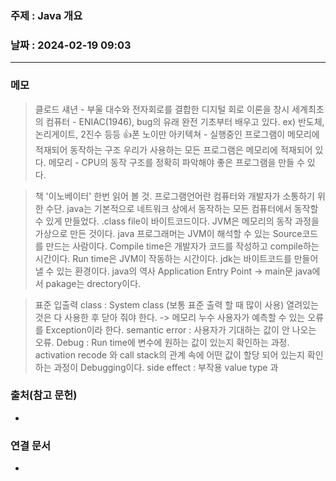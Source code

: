 ### 주제 : Java 개요

### 날짜 : 2024-02-19 09:03
----
### 메모
> 클로드 섀년 - 부울 대수와 전자회로를 결합한 디지털 회로 이론을 창시
> 세계최초의 컴퓨터 - ENIAC(1946), bug의 유래
> 완전 기초부터 배우고 있다. ex) 반도체, 논리게이트, 2진수 등등
> 👍폰 노이만 아키텍쳐 - 실행중인 프로그램이 메모리에 적재되어 동작하는 구조
> 우리가 사용하는 모든 프로그램은 메모리에 적재되어 있다.
> 메모리 - CPU의 동작 구조를 정확히 파악해야 좋은 프로그램을 만들 수 있다.

> 책 '이노베이터' 한번 읽어 볼 것.
> 프로그램언어란 컴퓨터와 개발자가 소통하기 위한 수단.
> java는 기본적으로 네트워크 상에서 동작하는 모든 컴퓨터에서 동작할 수 있게 만들었다.
> .class file이 바이트코드이다.
> JVM은 메모리의 동작 과정을 가상으로 만든 것이다.
> java 프로그래머는 JVM이 해석할 수 있는 Source코드를 만드는 사람이다.
> Compile time은 개발자가 코드를 작성하고 compile하는 시간이다.
> Run time은 JVM이 작동하는 시간이다.
> jdk는 바이트코드를 만들어 낼 수 있는 환경이다.
> java의 역사
> Application Entry Point -> main문
> java에서 pakage는 drectory이다.

> 표준 입출력 class : System class (보통 표준 출력 할 때 많이 사용)
> 열려있는 것은 다 사용한 후 닫아 줘야 한다. -> 메모리 누수
> 사용자가 예측할 수 있는 오류를 Exception이라 한다.
> semantic error : 사용자가 기대하는 값이 안 나오는 오류.
> Debug : Run time에 변수에 원하는 값이 있는지 확인하는 과정.
> activation recode 와 call stack의 관계 속에 어떤 값이 할당 되어 있는지 확인하는 과정이 Debugging이다.
> side effect : 부작용
> value type 과 

### 출처(참고 문헌)
-

### 연결 문서
-
